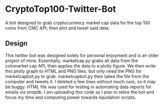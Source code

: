# CryptoTop100-Twitter-Bot
A bot designed to grab cryptocurrency market cap data for the top 100 coins from CMC API, then plot and tweet said data.

## Design
This twitter bot was designed solely for personal enjoyment and is an older project of mine. Essentially, marketcap.py grabs all data from the coinmarket cap API, then applies the data to a plotly figure. We then write this plotly graph to HTML and PNG files, but only need the PNG for marketcapbot.py to grab. marketcapbot.py then takes the file from the computer and tweets it. I deleted a few lines without much care, so it may be buggy. HTML file was used for testing in automating data reports for emails via smtplib. I am uploading this code as I plan to retire the bot and focus my time and computing power towards liquidation scripts.
